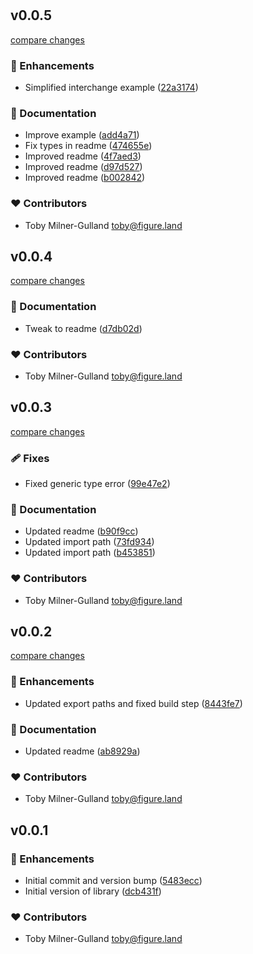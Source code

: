 #
## v0.0.5

[compare changes](https://github.com/figureland/versioned-schema/compare/v0.0.4...v0.0.5)

### 🚀 Enhancements

- Simplified interchange example ([22a3174](https://github.com/figureland/versioned-schema/commit/22a3174))

### 📖 Documentation

- Improve example ([add4a71](https://github.com/figureland/versioned-schema/commit/add4a71))
- Fix types in readme ([474655e](https://github.com/figureland/versioned-schema/commit/474655e))
- Improved readme ([4f7aed3](https://github.com/figureland/versioned-schema/commit/4f7aed3))
- Improved readme ([d97d527](https://github.com/figureland/versioned-schema/commit/d97d527))
- Improved readme ([b002842](https://github.com/figureland/versioned-schema/commit/b002842))

### ❤️ Contributors

- Toby Milner-Gulland <toby@figure.land>

## v0.0.4

[compare changes](https://github.com/figureland/versioned-schema/compare/v0.0.3...v0.0.4)

### 📖 Documentation

- Tweak to readme ([d7db02d](https://github.com/figureland/versioned-schema/commit/d7db02d))

### ❤️ Contributors

- Toby Milner-Gulland <toby@figure.land>

## v0.0.3

[compare changes](https://github.com/figureland/versioned-schema/compare/v0.0.2...v0.0.3)

### 🩹 Fixes

- Fixed generic type error ([99e47e2](https://github.com/figureland/versioned-schema/commit/99e47e2))

### 📖 Documentation

- Updated readme ([b90f9cc](https://github.com/figureland/versioned-schema/commit/b90f9cc))
- Updated import path ([73fd934](https://github.com/figureland/versioned-schema/commit/73fd934))
- Updated import path ([b453851](https://github.com/figureland/versioned-schema/commit/b453851))

### ❤️ Contributors

- Toby Milner-Gulland <toby@figure.land>

## v0.0.2

[compare changes](https://github.com/figureland/versioned-schema/compare/v0.0.1...v0.0.2)

### 🚀 Enhancements

- Updated export paths and fixed build step ([8443fe7](https://github.com/figureland/versioned-schema/commit/8443fe7))

### 📖 Documentation

- Updated readme ([ab8929a](https://github.com/figureland/versioned-schema/commit/ab8929a))

### ❤️ Contributors

- Toby Milner-Gulland <toby@figure.land>

## v0.0.1


### 🚀 Enhancements

- Initial commit and version bump ([5483ecc](https://github.com/figureland/versioned-schema/commit/5483ecc))
- Initial version of library ([dcb431f](https://github.com/figureland/versioned-schema/commit/dcb431f))

### ❤️ Contributors

- Toby Milner-Gulland <toby@figure.land>

